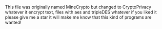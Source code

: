 This file was originally named MineCrypto but changed to CryptoPrivacy whatever it encrypt text, files with aes and tripleDES whatever if you liked it please give me a star it will make me know that this kind of programs are wanted!
